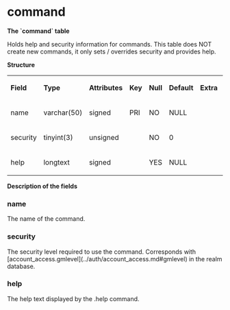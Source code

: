 # command

<p><strong>The `command` table</strong></p>

<p>Holds help and security information for commands. This table does NOT create new commands, it only sets / overrides security and provides help.</p>

<p><strong>Structure</strong></p>

<table>
<colgroup>
<col width="12%" />
<col width="12%" />
<col width="12%" />
<col width="12%" />
<col width="12%" />
<col width="12%" />
<col width="12%" />
<col width="12%" />
</colgroup>
<tbody>
<tr class="odd">
<td><p><strong>Field</strong></p></td>
<td><p><strong>Type</strong></p></td>
<td><p><strong>Attributes</strong></p></td>
<td><p><strong>Key</strong></p></td>
<td><p><strong>Null</strong></p></td>
<td><p><strong>Default</strong></p></td>
<td><p><strong>Extra</strong></p></td>
<td><p><strong>Comment</strong></p></td>
</tr>
<tr class="even">
<td><p>name</p></td>
<td><p>varchar(50)</p></td>
<td><p>signed</p></td>
<td><p>PRI</p></td>
<td><p>NO</p></td>
<td><p>NULL</p></td>
<td><p></p></td>
<td><p></p></td>
</tr>
<tr class="odd">
<td><p>security</p></td>
<td><p>tinyint(3)</p></td>
<td><p>unsigned</p></td>
<td><p></p></td>
<td><p>NO</p></td>
<td><p>0</p></td>
<td><p></p></td>
<td><p></p></td>
</tr>
<tr class="odd">
<td><p>help</p></td>
<td><p>longtext</p></td>
<td><p>signed</p></td>
<td><p></p></td>
<td><p>YES</p></td>
<td><p>NULL</p></td>
<td><p></p></td>
<td><p></p></td>
</tr>
</tbody>
</table>

<p><strong>Description of the fields</strong></p>

<h3>name</h3>
<p>The name of the command.</p>

<h3>security</h3>
<p>The security level required to use the command. Corresponds with [account_access.gmlevel](../auth/account_access.md#gmlevel) in the realm database.</p>

<h3>help</h3>
<p>The help text displayed by the .help command.</p>
